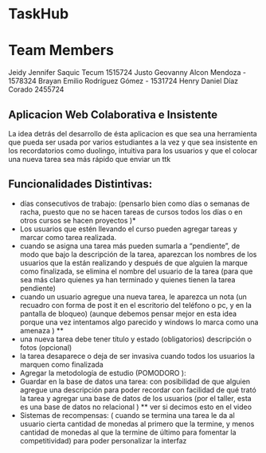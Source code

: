 # TaskHub

# Team Members

Jeidy Jennifer Saquic Tecum 1515724
Justo Geovanny Alcon Mendoza - 1578324
Brayan Emilio Rodríguez Gómez - 1531724
Henry Daniel Díaz Corado 2455724

## Aplicacion Web Colaborativa e Insistente

La idea detrás del desarrollo de ésta aplicacion es que sea una herramienta que pueda ser usada por varios estudiantes a la vez y que sea insistente en los recordatorios como duolingo, intuitiva para los usuarios y que el colocar una nueva tarea sea más rápido que enviar un ttk 

## Funcionalidades Distintivas:

- días consecutivos de trabajo: (pensarlo bien como días o semanas de racha, puesto que no se hacen tareas de cursos todos los días o en otros cursos se hacen proyectos )*
- Los usuarios que estén llevando el curso pueden agregar tareas y marcar como tarea realizada.
- cuando se asigna una tarea más pueden sumarla a “pendiente”, de modo que bajo la descripción de la tarea, aparezcan los nombres de los usuarios que la están realizando y después de que alguien la marque como finalizada, se elimina el nombre del usuario de la tarea (para que sea más claro quienes ya han terminado y quienes tienen la tarea pendiente)
- cuando un usuario agregue una nueva tarea, le aparezca un nota (un recuadro con forma de post it en el escritorio del teléfono o pc, y en la pantalla de bloqueo) (aunque debemos pensar mejor en esta idea porque una vez intentamos algo parecido y windows lo marca como una amenaza  ) **
- una nueva tarea debe tener título y estado (obligatorios) descripción o fotos (opcional) 
- la tarea desaparece o deja de ser invasiva cuando todos los usuarios la marquen como finalizada
- Agregar la metodología de estudio (POMODORO ): 
- Guardar en la base de datos una tarea: con posibilidad de que alguien agregue una descripción para poder recordar con facilidad de qué trató la tarea y agregar una base de datos de los usuarios (por el taller, esta es una base de datos no relacional ) ** ver si decimos esto en el video
- Sistemas de recompensas: ( cuando se termina una tarea le da al usuario cierta cantidad de monedas al primero que la termine, y menos cantidad de monedas al que la termine de último para fomentar la competitividad) para poder personalizar la interfaz
